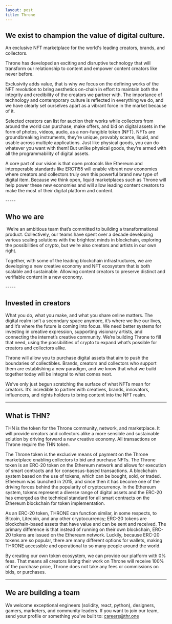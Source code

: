```yaml
---
layout: post
title: Throne
---
```


## We exist to champion the value of digital culture.

An exclusive NFT marketplace for the world's leading creators, brands, and collectors.

Throne has developed an exciting and disruptive technology that will transform our relationship to content and empower content creators like never before.

Exclusivity adds value, that is why we focus on the defining works of the NFT revolution to bring aesthetics on-chain in effort to maintain both the integrity and credibility of the creators we partner with. The importance of technology and contemporary culture is reflected in everything we do, and we have clearly set ourselves apart as a vibrant force in the market because of it.

Selected creators can list for auction their works while collectors from around the world can purchase, make offers, and bid on digital assets in the form of photos, videos, audio, as a non-fungible token (NFT). NFTs are groundbreaking instruments, they’re unique, provably scarce, liquid, and usable across multiple applications. Just like physical goods, you can do whatever you want with them! But unlike physical goods, they're armed with all the programmability of digital assets.

A core part of our vision is that open protocols like Ethereum and interoperable standards like ERC1155 will enable vibrant new economies where creators and collectors truly own this powerful brand new type of digital item. Because we think open, liquid marketplaces such as Throne will help power these new economies and will allow leading content creators to make the most of their digital platform and content.

​-----

## Who we are
​
We’re an ambitious team that’s committed to building a transformational product. Collectively, our teams have  spent over a decade developing various scaling solutions with the brightest minds in blockchain, exploring the possibilities of crypto, but we’re also creators and artists in our own right.

Together, with some of the leading blockchain infrastructures, we are developing a new creative economy and NFT ecosystem that is both scalable and sustainable. Allowing content creators to preserve distinct and verifiable content in a new economy.

​-----

## Invested in creators

What you do, what you make, and what you share online matters. The digital realm isn’t a secondary space anymore, it’s where we live our lives, and it’s where the future is coming into focus. We need better systems for investing in creative expression, supporting visionary artists, and connecting the internet’s creative community. We’re building Throne to fill that need, using the possibilities of crypto to expand what’s possible for creators and collectors alike.

Throne will allow you to purchase digital assets that aim to push the boundaries of collectibles. Brands, creators and collectors who support them are establishing a new paradigm, and we know that what we build together today will be integral to what comes next.

We’ve only just begun scratching the surface of what NFTs mean for creators. It’s incredible to partner with creatives, brands, innovators, influencers, and rights holders to bring content into the NFT realm.

-----

## What is THN?​

THN is the token for the Throne community, network, and marketplace. It will provide creators and collectors alike a more sensible and sustainable solution by driving forward a new creative economy. All transactions on Throne require the THN token.

The Throne token is the exclusive means of payment on the Throne marketplace enabling collectors to bid and purchase NFTs. The Throne token is an ERC-20 token on the Ethereum network and allows for execution of smart contracts and for consensus-based transactions. A blockchain system based on the use of tokens, which can be bought, sold, or traded. Ethereum was launched in 2015, and since then it has become one of the driving forces behind the popularity of cryptocurrency. In the Ethereum system, tokens represent a diverse range of digital assets and the ERC-20  has emerged as the technical standard for all smart contracts on the Ethereum blockchain for token implementation.

As an ERC-20 token, THRONE can function similar, in some respects, to Bitcoin, Litecoin, and any other cryptocurrency; ERC-20 tokens are blockchain-based assets that have value and can be sent and received. The primary difference is that instead of running on their own blockchain, ERC-20 tokens are issued on the Ethereum network. Luckily, because ERC-20 tokens are so popular, there are many different options for wallets, making THRONE accessible and operational to so many people around the world.

By creating our own token ecosystem, we can provide our platform with 0% fees. That means all creators listing their work on Throne will receive 100% of the purchase price, Throne does not take any fees or commissions on bids, or purchases.

-----

## We are building a team

We welcome exceptional engineers (solidity, react, python), designers, gamers, marketers, and community leaders. If you want to join our team, send your profile or something you've built to: careers@thr.one
